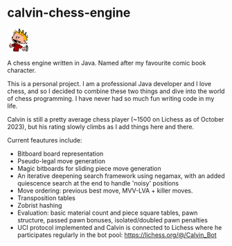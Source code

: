 # calvin-chess-engine

<img src="src/main/resources/calvin.png" width="50">

A chess engine written in Java. Named after my favourite comic book character.

This is a personal project. I am a professional Java developer and I love chess, and so I decided to combine these two things and dive into the world of chess programming. I have never had so much fun writing code in my life.

Calvin is still a pretty average chess player (~1500 on Lichess as of October 2023), but his rating slowly climbs as I add things here and there. 

Current feautures include:

- Bitboard board representation
- Pseudo-legal move generation
- Magic bitboards for sliding piece move generation
- An iterative deepening search framework using negamax, with an added quiescence search at the end to handle 'noisy' positions
- Move ordering: previous best move, MVV-LVA + killer moves.
- Transposition tables
- Zobrist hashing
- Evaluation: basic material count and piece square tables, pawn structure, passed pawn bonuses, isolated/doubled pawn penalties
- UCI protocol implemented and Calvin is connected to Lichess where he participates regularly in the bot pool: https://lichess.org/@/Calvin_Bot
